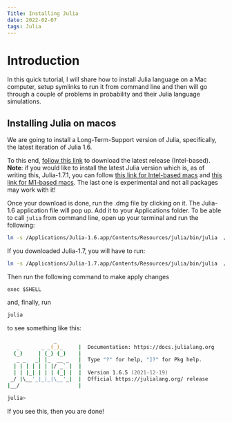 ```yaml
---
Title: Installing Julia
date: 2022-02-07
tags: Julia
---
```


# Introduction

In this quick tutorial, I will share how to install Julia language on a Mac computer, setup symlinks to run it from command line and then will go through a couple of problems in probability and their Julia language simulations.



## Installing Julia on macos

We are going to install a Long-Term-Support version of Julia, specifically, the latest iteration of Julia 1.6.

To this end, [follow this link](https://julialang-s3.julialang.org/bin/mac/x64/1.6/julia-1.6.5-mac64.dmg) to download the latest release (Intel-based). __Note__: if you would like to install the latest Julia version which is, as of writing this, Julia-1.7.1, you can follow [this link for Intel-based macs](https://julialang-s3.julialang.org/bin/mac/x64/1.7/julia-1.7.1-mac64.dmg) and [this link for M1-based macs](https://julialang-s3.julialang.org/bin/mac/aarch64/1.7/julia-1.7.1-macaarch64.dmg). The last one is experimental and not all packages may work with it!

Once your download is done, run the .dmg file by clicking on it. The Julia-1.6 application file will pop up. Add it to your Applications folder. To be able to call `julia` from command line, open up your terminal and run the following:

```zsh
ln -s /Applications/Julia-1.6.app/Contents/Resources/julia/bin/julia  /usr/local/bin/julia
```

If you downloaded Julia-1.7, you will have to run:
```zsh
ln -s /Applications/Julia-1.7.app/Contents/Resources/julia/bin/julia  /usr/local/bin/julia
```

Then run the following command to make apply changes
```
exec $SHELL
```

and, finally, run
```zsh
julia
```
to see something like this:

```zsh
               _
   _       _ _(_)_     |  Documentation: https://docs.julialang.org
  (_)     | (_) (_)    |
   _ _   _| |_  __ _   |  Type "?" for help, "]?" for Pkg help.
  | | | | | | |/ _` |  |
  | | |_| | | | (_| |  |  Version 1.6.5 (2021-12-19)
 _/ |\__'_|_|_|\__'_|  |  Official https://julialang.org/ release
|__/                   |

julia> 
```

If you see this, then you are done!
